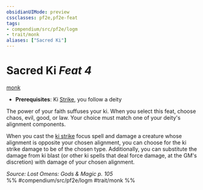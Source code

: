 ```yaml
---
obsidianUIMode: preview
cssclasses: pf2e,pf2e-feat
tags:
- compendium/src/pf2e/logm
- trait/monk
aliases: ["Sacred Ki"]
---
```

# Sacred Ki  *Feat 4*  
[monk](rules/traits/monk.md "Monk Class Trait")  

- **Prerequisites**: Ki [Strike](rules/actions/strike.md), you follow a deity

The power of your faith suffuses your ki. When you select this feat, choose chaos, evil, good, or law. Your choice must match one of your deity's alignment components.

When you cast the [ki strike](compendium/spells/ki-strike.md) focus spell and damage a creature whose alignment is opposite your chosen alignment, you can choose for the ki strike damage to be of the chosen type. Additionally, you can substitute the damage from ki blast (or other ki spells that deal force damage, at the GM's discretion) with damage of your chosen alignment.

*Source: Lost Omens: Gods & Magic p. 105*  
%% #compendium/src/pf2e/logm #trait/monk %%